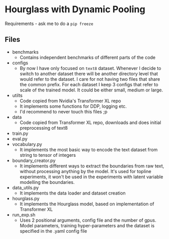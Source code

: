 # Hourglass with Dynamic Pooling

Requirements - ask me to do a `pip freeze`

## Files

- benchmarks
	- Contains independent benchmarks of different parts of the code
- configs
	- By now I have only focused on `text8` dataset. Whenever I decide to switch to another dataset there will be another directory level that would refer to the dataset. I care for not having two files that share the common prefix.  For each dataset I keep 3 configs that refer to scale of the trained model. It could be either small, medium or large.
- utilts
	- Code copied from Nvidia's Transformer XL repo
	- It implements some functions for DDP, logging etc. 
	- I'd recommend to never touch this files ;p
- data
	- Code copied from Transformer XL repo, downloads and does initial preprocessing of text8
- train.py
- eval.py
- vocabulary.py
	- It implements the most basic way to encode the text dataset from string to tensor of integers
- boundary_creator.py
	- It implements different ways to extract the boundaries from raw text, without processing anything by the model. It's used for topline experiments, it won't be used in the experiments with latent variable modelling the boundaries. 
- data_utils.py
	- It implements the data loader and dataset creation
- hourglass.py
	- It implements the Hourglass model, based on implementation of Transformer XL
- run_exp.sh
	- Uses 2 positional arguments, config file and the number of gpus. Model parameters, training hyper-parameters and the dataset is specified in the .yaml config file
